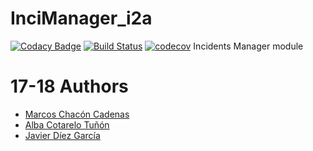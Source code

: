 # InciManager_i2a
[![Codacy Badge](https://api.codacy.com/project/badge/Grade/c0c920d4630d42c3ac4e70dd6844715a)](https://www.codacy.com/app/jelabra/InciManager_i2a?utm_source=github.com&amp;utm_medium=referral&amp;utm_content=Arquisoft/InciManager_i2a&amp;utm_campaign=Badge_Grade)
[![Build Status](https://travis-ci.org/Arquisoft/InciManager_i2a.svg?branch=master)](https://travis-ci.org/Arquisoft/InciManager_i2a)
[![codecov](https://codecov.io/gh/Arquisoft/InciManager_i2a/branch/master/graph/badge.svg)](https://codecov.io/gh/Arquisoft/InciManager_i2a)
Incidents Manager module


# 17-18 Authors
- [Marcos Chacón Cadenas](https://github.com/chacon11)
- [Alba Cotarelo Tuñón](https://github.com/albacotarelo)
- [Javier Díez García](https://github.com/javicodema)
 
